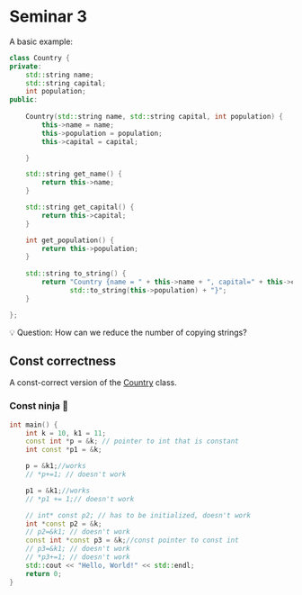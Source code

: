 # Seminar 3

A basic example:
```c++
class Country {
private:
    std::string name;
    std::string capital;
    int population;
public:
    
    Country(std::string name, std::string capital, int population) {
        this->name = name;
        this->population = population;
        this->capital = capital;

    }

    std::string get_name() {
        return this->name;
    }

    std::string get_capital() {
        return this->capital;
    }

    int get_population() {
        return this->population;
    }
    
    std::string to_string() {
        return "Country {name = " + this->name + ", capital=" + this->capital + ", population=" +
               std::to_string(this->population) + "}";
    }

};
```

:bulb: Question: How can we reduce the number of copying strings?

## Const correctness

A const-correct version of the [Country](14805ccd9707b3be8b3d4a7dd314a9dce05820db) class.

### Const ninja :ninja:

```c++
int main() {
    int k = 10, k1 = 11;
    const int *p = &k; // pointer to int that is constant
    int const *p1 = &k;

    p = &k1;//works
    // *p+=1; // doesn't work

    p1 = &k1;//works
    // *p1 += 1;// doesn't work

    // int* const p2; // has to be initialized, doesn't work
    int *const p2 = &k;
    // p2=&k1; // doesn't work
    const int *const p3 = &k;//const pointer to const int
    // p3=&k1; // doesn't work
    // *p3+=1; // doesn't work
    std::cout << "Hello, World!" << std::endl;
    return 0;
}
```
